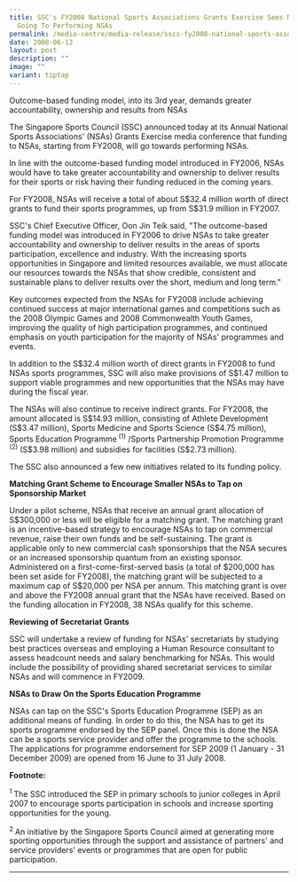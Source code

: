 ```yaml
---
title: SSC's FY2008 National Sports Associations Grants Exercise Sees More Money
  Going To Performing NSAs
permalink: /media-centre/media-release/sscs-fy2008-national-sports-associations-grants-exercise-sees-more-money/
date: 2008-06-12
layout: post
description: ""
image: ""
variant: tiptap
---
```

<p>Outcome-based funding model, into its 3rd year, demands greater accountability,
ownership and results from NSAs</p>
<p>The Singapore Sports Council (SSC) announced today at its Annual National
Sports Associations' (NSAs) Grants Exercise media conference that funding
to NSAs, starting from FY2008, will go towards performing NSAs.</p>
<p>In line with the outcome-based funding model introduced in FY2006, NSAs
would have to take greater accountability and ownership to deliver results
for their sports or risk having their funding reduced in the coming years.</p>
<p>For FY2008, NSAs will receive a total of about S$32.4 million worth of
direct grants to fund their sports programmes, up from S$31.9 million in
FY2007.</p>
<p>SSC's Chief Executive Officer, Oon Jin Teik said, "The outcome-based funding
model was introduced in FY2006 to drive NSAs to take greater accountability
and ownership to deliver results in the areas of sports participation,
excellence and industry. With the increasing sports opportunities in Singapore
and limited resources available, we must allocate our resources towards
the NSAs that show credible, consistent and sustainable plans to deliver
results over the short, medium and long term."</p>
<p>Key outcomes expected from the NSAs for FY2008 include achieving continued
success at major international games and competitions such as the 2008
Olympic Games and 2008 Commonwealth Youth Games, improving the quality
of high participation programmes, and continued emphasis on youth participation
for the majority of NSAs' programmes and events.</p>
<p>In addition to the S$32.4 million worth of direct grants in FY2008 to
fund NSAs sports programmes, SSC will also make provisions of S$1.47 million
to support viable programmes and new opportunities that the NSAs may have
during the fiscal year.</p>
<p>The NSAs will also continue to receive indirect grants. For FY2008, the
amount allocated is S$14.93 million, consisting of Athlete Development
(S$3.47 million), Sports Medicine and Sports Science (S$4.75 million),
Sports Education Programme<sup> (1)</sup> /Sports Partnership Promotion
Programme<sup> (2) </sup>(S$3.98 million) and subsidies for facilities
(S$2.73 million).</p>
<p>The SSC also announced a few new initiatives related to its funding policy.</p>
<p><strong>Matching Grant Scheme to Encourage Smaller NSAs to Tap on Sponsorship Market</strong> 
<br>
</p>
<p>Under a pilot scheme, NSAs that receive an annual grant allocation of
S$300,000 or less will be eligible for a matching grant. The matching grant
is an incentive-based strategy to encourage NSAs to tap on commercial revenue,
raise their own funds and be self-sustaining. The grant is applicable only
to new commercial cash sponsorships that the NSA secures or an increased
sponsorship quantum from an existing sponsor. Administered on a first-come-first-served
basis (a total of $200,000 has been set aside for FY2008), the matching
grant will be subjected to a maximum cap of S$20,000 per NSA per annum.
This matching grant is over and above the FY2008 annual grant that the
NSAs have received. Based on the funding allocation in FY2008, 38 NSAs
qualify for this scheme.</p>
<p><strong>Reviewing of Secretariat Grants</strong>
<br>
</p>
<p>SSC will undertake a review of funding for NSAs' secretariats by studying
best practices overseas and employing a Human Resource consultant to assess
headcount needs and salary benchmarking for NSAs. This would include the
possibility of providing shared secretariat services to similar NSAs and
will commence in FY2009.</p>
<p><strong>NSAs to Draw On the Sports Education Programme</strong>
<br>
</p>
<p>NSAs can tap on the SSC's Sports Education Programme (SEP) as an additional
means of funding. In order to do this, the NSA has to get its sports programme
endorsed by the SEP panel. Once this is done the NSA can be a sports service
provider and offer the programme to the schools. The applications for programme
endorsement for SEP 2009 (1 January - 31 December 2009) are opened from
16 June to 31 July 2008.</p>
<p><strong>Footnote:</strong>
</p>
<p><sup>1 </sup>The SSC introduced the SEP in primary schools to junior colleges
in April 2007 to encourage sports participation in schools and increase
sporting opportunities for the young.</p>
<p><sup>2 </sup>An initiative by the Singapore Sports Council aimed at generating
more sporting opportunities through the support and assistance of partners'
and service providers' events or programmes that are open for public participation.</p>
<hr>
<p></p>